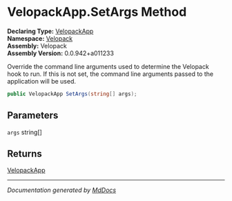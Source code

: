 ﻿<!--  
  <auto-generated>   
    The contents of this file were generated by a tool.  
    Changes to this file may be list if the file is regenerated  
  </auto-generated>   
-->

# VelopackApp.SetArgs Method

**Declaring Type:** [VelopackApp](../index.md)  
**Namespace:** [Velopack](../../index.md)  
**Assembly:** Velopack  
**Assembly Version:** 0.0.942+a011233

Override the command line arguments used to determine the Velopack hook to run. If this is not set, the command line arguments passed to the application will be used.

```csharp
public VelopackApp SetArgs(string[] args);
```

## Parameters

`args`  string\[\]

## Returns

[VelopackApp](../index.md)

___

*Documentation generated by [MdDocs](https://github.com/ap0llo/mddocs)*
